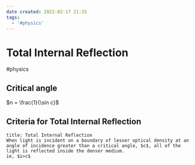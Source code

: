 ```yaml
---
date created: 2022-02-17 21:33
tags:
  - '#physics'
---
```


# Total Internal Reflection

#physics

## Critical angle

$n = \frac{1}{\sin c}$

## Criteria for Total Internal Reflection

```ad-note
title: Total Internal Reflection
When light is incident on a boundary of lesser optical density at an angle of incidence greater than a critical angle, $c$, all of the light is reflected inside the denser medium.
ie, $i>c$
```
